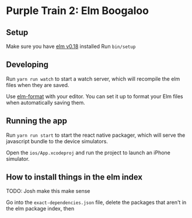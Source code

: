 # Purple Train 2: Elm Boogaloo

## Setup

Make sure you have [elm v0.18](https://guide.elm-lang.org/install.html) installed
Run `bin/setup`

## Developing

Run `yarn run watch` to start a watch server, which will recompile the elm files
when they are saved.

Use [elm-format](https://github.com/avh4/elm-format) with your editor. You can
set it up to format your Elm files when automatically saving them.

## Running the app

Run `yarn run start` to start the react native packager, which will serve the
javascript bundle to the device simulators.

Open the `ios/App.xcodeproj` and run the project to launch an iPhone simulator.

## How to install things in the elm index

TODO: Josh make this make sense

Go into the `exact-dependencies.json` file, delete the packages that aren't in
the elm package index, then 
